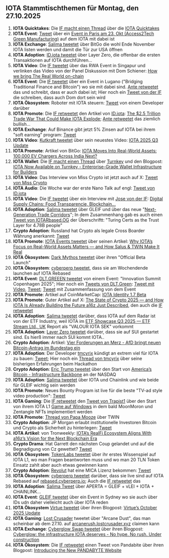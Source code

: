 ## IOTA Stammtischthemen für Montag, den 27.10.2025

1. **IOTA Quicktakes**: Die [IF macht einen Thread](https://x.com/iota/status/1980197299981545823) über die [IOTA Quicktakes](https://x.com/iota/status/1980197299981545823)
2. **IOTA Event**: [Tweet](https://x.com/LPGiambroni/status/1980311580635185358) über ein [Event in Paris am 23. Okt (Access2Tech Green Manufacturing)](https://www.eitmanufacturing.eu/news-events/events/access2tech-returns-to-paris/) auf dem IOTA mit dabei ist
3. **IOTA Exchange**: [Salima tweetet](https://x.com/Salimasbegum/status/1980312186107859270) über BitGo die wohl Ende November IOTA listen werden und damit die Tür zur USA öffnen
4. **IOTA Adoption**: [ID.iota tweetet](https://x.com/id_iota/status/1980576427750678974) über Layer Zero, die offenbar die ersten Transaktionen auf IOTA durchführen...
5. **IOTA Video**: Die [IF tweetet](https://x.com/iota/status/1980599648592027870) über das RWA Event in Singapur und verlinken das Video von der Panel Diskussion mit Dom Schiener: [How we bring The Real World on-chain](https://www.youtube.com/watch?v=GxvVQ47o2QE)
6. **IOTA Event**: Die [IF tweetet](https://x.com/iota/status/1980574784460034115) über ein Event in Lugano ("Bridging Traditional Finance and Bitcoin") wo sie mit dabei sind. [Ante retweetet](https://x.com/0xRimac/status/1980576398118121734) das und schreibt, dass er auch dabei ist; Hier noch ein [Tweet von der IF](https://x.com/iota/status/1980937174338990121) die schreiben, dass auch Dom dort sein wird
7. **IOTA Ökosystem**: Roboter mit IOTA steuern: [Tweet](https://x.com/techbyalva/status/1980378762345619892) von einem Developer darüber
8. **IOTA Promote**: Die [IF retweetet](https://x.com/iota/status/1980527986525733268) den Artikel von [ID.iota](https://x.com/id_iota): [The $2.5 Trillion Trade War That Could Make IOTA Explode](https://x.com/id_iota/status/1980310569493115383); [Ante retweetet](https://x.com/0xRimac/status/1980311042732458332) das ziemlich bullish...
9. **IOTA Exchange**: Auf Binance gibt jetzt 5% Zinsen auf IOTA bei ihrem "soft earning" program: [Tweet](https://x.com/moonbaklava/status/1980604101663596889)
10. **IOTA Video**: [Kutkraft tweetet](https://x.com/kutkraft/status/1980495500249035136) über sein neuestes Video: [IOTA 2025 Q3 Update](https://youtu.be/cQrmyw01Las)
11. **IOTA Promote**: Artikel von BitGo: [IOTA Moves Into Real-World Assets: 100,000 EV Chargers Across India Next?](https://www.bitget.com/news/detail/12560605020752)
12. **IOTA Wallet**: Die [IF macht einen Thread](https://x.com/iota/status/1980620086026088452) über [Turnkey](https://x.com/turnkeyhq) und den Blogpost: [IOTA Now Available on Turnkey - Enterprise-Grade Wallet Infrastructure for Builders](https://blog.iota.org/iota-integration-turnkey/)
13. **IOTA Video**: Das Interview von Miss Crypto ist jetzt auch auf X: [Tweet von Miss Crypto](https://x.com/MissCryptoGER/status/1980906975266292212)
14. **IOTA Audio**: Die Woche war der erste Nano Talk auf engl: [Tweet von ID.iota](https://x.com/id_iota/status/1980912976581308621)
15. **IOTA Video**: Die [IF tweetet](https://x.com/iota/status/1980894486390616559) über ein Interview mit [Jose von der IF](https://x.com/jmcantera): [Digital Supply Chains: Food Transparencie, Blockchain...](https://www.youtube.com/watch?v=ccs_lacpZ24)
16. **IOTA Adoption**: [Salima tweetet](https://x.com/Salimasbegum/status/1980759938315006429) über GLEIF und über das neue "[Next-Generation Trade Corridors](https://iccwbo.uk/next-generation-trade-corridors/)"; In dem Zusammenhang gab es auch einen [Tweet von IOTARbased.OG](https://x.com/IotaRebased/status/1980663157485191254) der Überschriftt: "Turing Certs as the Trust Layer for 4.78B people"
17. **Crypto Adoption**: Russland hat Crypto als legale Cross Boarder Währung anerkannt: [Tweet](https://x.com/Vivek4real_/status/1980900589656580148)
18. **IOTA Promote**: [IOTA Events tweetet](https://x.com/iotashop/status/1980911934045065281) über seinen Artikel: [Why IOTA’s Focus on Real-World Assets Matters — and How Salus & TWIN Make It Real](https://x.com/iotashop/status/1980911934045065281)
19. **IOTA Ökosystem**: [Dark Mythos tweetet](https://x.com/DarkMythosTCG/status/1980690136905269428) über ihren "Official Beta Launch"
20. **IOTA Ökosystem**: [cyberperp tweetet](https://x.com/cyberperp/status/1980676883600556041), dass sie am Wochendende launchen auf IOTA Rebased
21. **IOTA Event**: [DLT.GREEEN tweetet](https://x.com/dlt_green/status/1980640357844152709) von einem Event: "Innovation Summit Copenhagen 2025"; Hier noch ein [Tweets von DLT.Green](https://x.com/dlt_green/status/1980906470163243250): [Tweet mit Video](https://x.com/dlt_green/status/1980953723879706833), [Tweet](https://x.com/dlt_green/status/1981096278294745518); [Tweet](https://x.com/dlt_green/status/1981386526614290627) mit Zusammenfassung von dem Event
22. **IOTA Promote**: Artikel auf CoinMarketCap: [IOTA Identity 1.7 Beta](https://coinmarketcap.com/community/articles/68f0ed96eb9426673afac776/)
23. **IOTA Promote**: Guter Artikel auf X: [The State of Crypto 2025 — and How IOTA Is Already Building the Future a16z Just Described](https://x.com/defiwukong/status/1981239338785493314), den auch die [IF retweetet](https://x.com/iota/status/1981248694969123076)
24. **IOTA Adoption**: [Salima tweetet](https://x.com/Salimasbegum/status/1981092246691991606) darüber, dass IOTA auf dem Radar ist von der ETF Industry, weil IOTA im [ETF Showcase Q3 2025 — ETF Stream Ltd., UK](https://assets.ctfassets.net/lr0atmu04u9z/64eeqJxrazAyBknl66F58J/a46730b63acb9e1202b09186a9b70d17/ETF_Showcase_Q3_2025_FULL.pdf) Report als "VALOUR IOTA SEK" vorkommt
25. **IOTA Adoption**: [Layer Zero tweetet](https://x.com/LayerZero_Core/status/1980998340503613732) darüber, dass sie auf SUI gestartet sind. Es hierß immer nach SUI kommt IOTA..
26. **Crypto Adoption**: Artikel: [Vier Forderungen an Merz - AfD bringt neuen Bitcoin-Antrag im Bundestag ein](https://www.btc-echo.de/schlagzeilen/afd-bringt-neuen-bitcoin-antrag-im-bundestag-ein-218044/?utm_term=Autofeed&utm_medium=Social&utm_source=Twitter#Echobox=1761160696)
27. **IOTA Adoption**: Der Developer [tmcyrix](https://x.com/tmcyrix) kündigt an extrem viel für IOTA zu bauen: [Tweet](https://x.com/tmcyrix/status/1981080548672958508); Hier noch ein [Thread von tmcyrix](https://x.com/tmcyrix/status/1982683621287731692) über seine bisherigen Erfahrungen beim Hackathon
28. **Crypto Adoption**: [Eric Trump tweetet](https://x.com/EricTrump/status/1981006770157097251) über den Start von [America’s Bitcoin - Infrastructure Backbone](https://x.com/EricTrump/status/1981006770157097251) an der NASDAQ
29. **IOTA Adoption**: [Salima tweetet](https://x.com/Salimasbegum/status/1980958738707095921) über IOTA und Chainlink und wie beide für GLEIF wichtig sein werden
30. **IOTA Promote**: Neues Bounty Program ist live für die beste "TV-ad style video production": [Tweet](https://x.com/3rdEclips3/status/1981265048115839433)
31. **IOTA Gaming**: Die [IF retweetet](https://x.com/iotalabs_/status/1981634600368853186) den [Tweet von Trapist1](https://x.com/trappist1_mmo/status/1978689369897644327) über den Start von ihrem IOTA L1 [Game auf Windows](https://x.com/trappist1_mmo/status/1978689369897644327) in dem bald MoonMoron und Zentangle NFTs implementiert werden
32. **IOTA Promote**: [Thread von Papa Mooze](https://x.com/Papa_Mooze/status/1981655905360834774) über TWIN
33. **Crypto Adoption**: JP Morgan erlaubt institutionelle Investoren Bitcoin und Crypto als Sicherheit zu hinterlegen: [Tweet](https://x.com/WatcherGuru/status/1981649897746227497)
34. **IOTA Artikel**: von Tronweekly: [IOTA’s RealFi Ecosystem Aligns With a16z’s Vision for the Next Blockchain Era](https://www.tronweekly.com/iotas-realfi-ecosystem-aligns-with-a16zs-vision/)
35. **Crypto Drama**: Hat Garrett den nächsten Coup gelandet und auf die Begnadigung von Cz gewettet? [Tweet](https://x.com/coffeebreak_YT/status/1981410072975856019)
36. **IOTA Ökosystem**: [TokenLabs tweetet](https://x.com/TokenLabsX/status/1981393064439464020) über ihr erstes Wissenspiel auf IOTA L1, wo man Fragen beantworten muss und wo man 20 TLN Token Einsatz zahlt aber auch etwas gewinnen kann
37. **Crypto Adoption**: [Revolut](https://x.com/RevolutApp) hat eine MICA Lizenz bekommen: [Tweet](https://x.com/coinbureau/status/1981363732271026502)
38. **IOTA Ökosystem**: [cyberperp tweetet](https://x.com/cyberperp/status/1981344036699972082) darüber, dass sie live sind auf IOTA Rebased auf [rebased.cyberperp.io](https://rebased.cyberperp.io/trade); Auch die [IF retweetet](https://x.com/iota/status/1981350773591069066) das
39. **IOTA Adoption**: [Salima Tweet](https://x.com/Salimasbegum/status/1981372047575175204) über APERTA = GLEIF + vLEI + IOTA + CHAINLINK...
40. **IOTA Event**: [GLEIF tweetet](https://x.com/GLEIF/status/1981707255071342694) über ein Event in Sydney wo sie auch über IDs udn daher vielleicht auch über IOTA reden
41. **IOTA Ökosystem** [Virtue tweetet](https://x.com/Virtue_Money/status/1981714764163395618) über ihren Blogpost: [Virtue’s October 2025 Update](https://x.com/Virtue_Money/status/1981714764163395618)
42. **IOTA Gaming**: [Lost Crusader](https://x.com/_LostCrusader/status/1982417729681531221) tweetet über "Arcane Dust", das man scheinbar ab dem 27.10. auf [arcanerush.lostcrusader.xyz](https://t.co/vuXyatD2UM) claimen kann
43. **IOTA Exchange**: [Cyberglow Swap tweetet](https://x.com/Cyberglowswap/status/1981668821485404580) über ihren Blogpost: [Cyberglow: the infrastructure IOTA deserves - No hype. No rush. Under construction](https://medium.com/@Cyberglowdex/cyberglow-the-infrastructure-iota-deserves-no-hype-no-rush-under-construction-614436509a20)
44. **IOTA Ökosystem**: Die [IF retweetet](https://x.com/iota/status/1982723155958308915) einen Tweet von Pandabite über ihren Blogpost: [Introducing the New PANDABYTE Website](https://blog.pandabyte.net/article/introducing-the-new-pandabyte-website)
